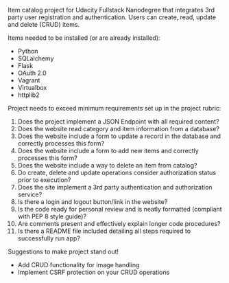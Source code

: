 Item catalog project for Udacity Fullstack Nanodegree that integrates 3rd party user registration and authentication. Users can create, read, update and delete (CRUD) items.

Items needed to be installed (or are already installed):

- Python
- SQLalchemy
- Flask
- OAuth 2.0
- Vagrant
- Virtualbox
- httplib2

Project needs to exceed minimum requirements set up in the project rubric:

1. Does the project implement a JSON Endpoint with all required content?
2. Does the website read category and item information from a database?
3. Does the website include a form to update a record in the database and correctly processes this form?
4. Does the website include a form to add new items and correctly processes this form?
5. Does the website include a way to delete an item from catalog?
6. Do create, delete and update operations consider authorization status prior to execution?
7. Does the site implement a 3rd party authentication and authorization service?
8. Is there a login and logout button/link in the website?
9. Is the code ready for personal review and is neatly formatted (compliant with PEP 8 style guide)?
10. Are comments present and effectively explain longer code procedures?
11. Is there a README file included detailing all steps required to successfully run app?

Suggestions to make project stand out!
- Add CRUD functionality for image handling
- Implement CSRF protection on your CRUD operations